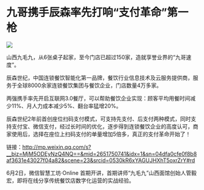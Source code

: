 # 九哥携手辰森率先打响“支付革命”第一枪

![](http://www.choicesoft.com.cn/UploadFile/201662010628479.jpg)

山西九毛九，从6张桌子起家，至今门店已超过150家，造就享誉业界的“九哥速度”。

辰森世纪，中国连锁餐饮智能化第一品牌，餐饮行业信息技术及云服务提供商，服务于全球8000余家连锁餐饮集团与餐饮企业，门店数量4万多家。

两强携手率先开启互联网3.0餐厅，可以帮助餐饮企业实现：顾客平均用餐时间减少11%、月人力成本减少5%、翻台率猛增20%。

辰森世纪2年前首创座位扫码支付模式，可支持先支付、后支付两种模式，同时支持支付宝、微信支付，经过长时间的优化，逐步得到连锁餐饮企业的高度认可，商家使用后，选择在座位上扫码支付的单量增加5倍多，真正的支付革命开始了！

链接：http://mp.weixin.qq.com/s?__biz=MjM5ODEyNzQ4NQ==&mid=2651750741&idx=1&sn=04dfa0cfe0f8b8af3631e43027f04a82&scene=23&srcid=0530kR6xYAGUJHXhT5oxrZrY#rd

6月2日，微信智慧工坊·Online 首期开讲，首期讲师“九毛九”山西面馆创始人管毅宏，即将在线分享传统餐饮店数字化运营的实战经验。